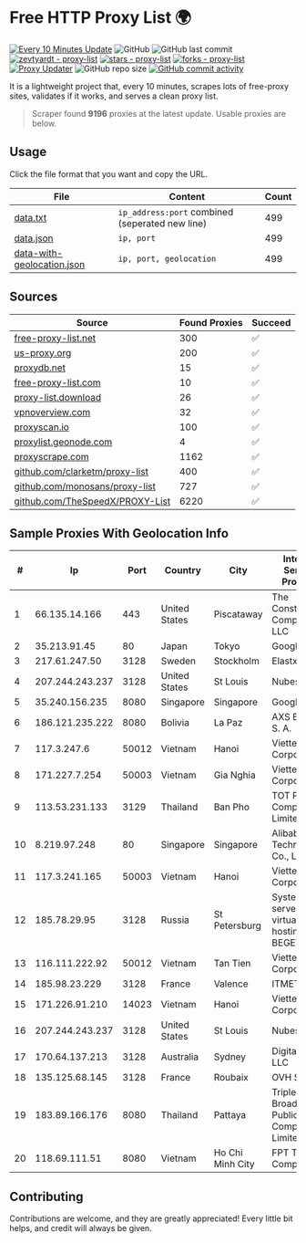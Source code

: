 
# Free HTTP Proxy List 🌍

[![Every 10 Minutes Update](https://github.com/mertguvencli/http-proxy-list/actions/workflows/main.yml/badge.svg?branch=main)](https://github.com/mertguvencli/http-proxy-list/actions/workflows/main.yml)
![GitHub](https://img.shields.io/github/license/mertguvencli/http-proxy-list)
![GitHub last commit](https://img.shields.io/github/last-commit/mertguvencli/http-proxy-list)
[![zevtyardt - proxy-list](https://img.shields.io/static/v1?label=zevtyardt&message=proxy-list&color=blue&logo=github)](https://github.com/zevtyardt/proxy-list "Go to GitHub repo")
[![stars - proxy-list](https://img.shields.io/github/stars/zevtyardt/proxy-list?style=social)](https://github.com/zevtyardt/proxy-list)
[![forks - proxy-list](https://img.shields.io/github/forks/zevtyardt/proxy-list?style=social)](https://github.com/zevtyardt/proxy-list)
[![Proxy Updater](https://github.com/zevtyardt/proxy-list/workflows/Proxy%20Updater/badge.svg)](https://github.com/zevtyardt/proxy-list/actions?query=workflow:"Proxy+Updater")
![GitHub repo size](https://img.shields.io/github/repo-size/zevtyardt/proxy-list)
[![GitHub commit activity](https://img.shields.io/github/commit-activity/m/zevtyardt/proxy-list?logo=commits)](https://github.com/zevtyardt/proxy-list/commits/main)

It is a lightweight project that, every 10 minutes, scrapes lots of free-proxy sites, validates if it works, and serves a clean proxy list.

> Scraper found **9196** proxies at the latest update. Usable proxies are below.

## Usage

Click the file format that you want and copy the URL.

|File|Content|Count|
|----|-------|-----|
|[data.txt](https://raw.githubusercontent.com/mertguvencli/http-proxy-list/main/proxy-list/data.txt)|`ip_address:port` combined (seperated new line)|499|
|[data.json](https://raw.githubusercontent.com/mertguvencli/http-proxy-list/main/proxy-list/data.json)|`ip, port`|499|
|[data-with-geolocation.json](https://raw.githubusercontent.com/mertguvencli/http-proxy-list/main/proxy-list/data-with-geolocation.json)|`ip, port, geolocation`|499|

## Sources

|Source|Found Proxies|Succeed|
|------|-------------|-------|
|[free-proxy-list.net](https://free-proxy-list.net)|300|✅|
|[us-proxy.org](https://www.us-proxy.org)|200|✅|
|[proxydb.net](http://proxydb.net)|15|✅|
|[free-proxy-list.com](https://free-proxy-list.com/?page=&port=&type%5B%5D=http&type%5B%5D=https&up_time=0&search=Search)|10|✅|
|[proxy-list.download](https://www.proxy-list.download/HTTP)|26|✅|
|[vpnoverview.com](https://vpnoverview.com/privacy/anonymous-browsing/free-proxy-servers)|32|✅|
|[proxyscan.io](https://www.proxyscan.io)|100|✅|
|[proxylist.geonode.com](https://proxylist.geonode.com/api/proxy-list?limit=300&page=1&sort_by=lastChecked&sort_type=desc&protocols=http,https)|4|✅|
|[proxyscrape.com](https://api.proxyscrape.com/v2/?request=displayproxies&protocol=http&timeout=10000&country=all&ssl=all&anonymity=all)|1162|✅|
|[github.com/clarketm/proxy-list](https://raw.githubusercontent.com/clarketm/proxy-list/master/proxy-list-raw.txt)|400|✅|
|[github.com/monosans/proxy-list](https://raw.githubusercontent.com/monosans/proxy-list/main/proxies/http.txt)|727|✅|
|[github.com/TheSpeedX/PROXY-List](https://raw.githubusercontent.com/TheSpeedX/PROXY-List/master/http.txt)|6220|✅|


## Sample Proxies With Geolocation Info

|#|Ip|Port|Country|City|Internet Service Provider|
|-|--|----|-------|----|-------------------------|
|1|66.135.14.166|443|United States|Piscataway|The Constant Company, LLC|
|2|35.213.91.45|80|Japan|Tokyo|Google LLC|
|3|217.61.247.50|3128|Sweden|Stockholm|Elastx AB|
|4|207.244.243.237|3128|United States|St Louis|Nubes, LLC|
|5|35.240.156.235|8080|Singapore|Singapore|Google LLC|
|6|186.121.235.222|8080|Bolivia|La Paz|AXS Bolivia S. A.|
|7|117.3.247.6|50012|Vietnam|Hanoi|Viettel Corporation|
|8|171.227.7.254|50003|Vietnam|Gia Nghia|Viettel Corporation|
|9|113.53.231.133|3129|Thailand|Ban Pho|TOT Public Company Limited|
|10|8.219.97.248|80|Singapore|Singapore|Alibaba (US) Technology Co., Ltd.|
|11|117.3.241.165|50003|Vietnam|Hanoi|Viettel Corporation|
|12|185.78.29.95|3128|Russia|St Petersburg|System servers virtual hosting BEGET.RU|
|13|116.111.222.92|50012|Vietnam|Tan Tien|Viettel Corporation|
|14|185.98.23.229|3128|France|Valence|ITMETRIX|
|15|171.226.91.210|14023|Vietnam|Hanoi|Viettel Corporation|
|16|207.244.243.237|3128|United States|St Louis|Nubes, LLC|
|17|170.64.137.213|3128|Australia|Sydney|DigitalOcean, LLC|
|18|135.125.68.145|3128|France|Roubaix|OVH SAS|
|19|183.89.166.176|8080|Thailand|Pattaya|Triple T Broadband Public Company Limited|
|20|118.69.111.51|8080|Vietnam|Ho Chi Minh City|FPT Telecom Company|



## Contributing

Contributions are welcome, and they are greatly appreciated! Every
little bit helps, and credit will always be given.


